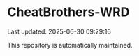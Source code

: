 # CheatBrothers-WRD

Last updated: 2025-06-30 09:29:16

This repository is automatically maintained.
